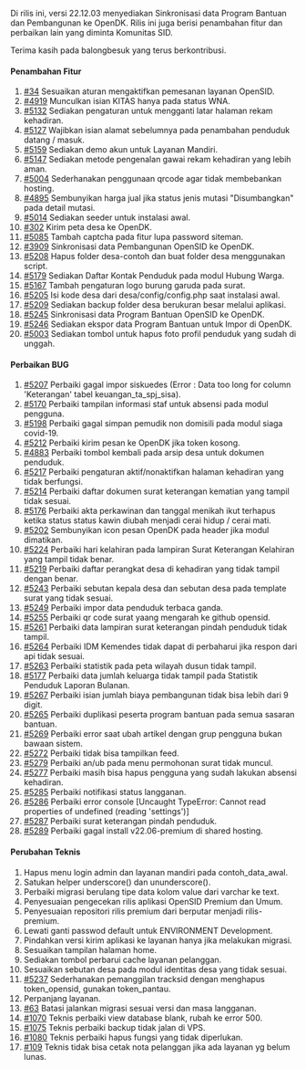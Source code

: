 Di rilis ini, versi 22.12.03 menyediakan Sinkronisasi data Program Bantuan dan Pembangunan ke OpenDK. Rilis ini juga berisi penambahan fitur dan perbaikan lain yang diminta Komunitas SID.

Terima kasih pada balongbesuk yang terus berkontribusi.

#### Penambahan Fitur

1. [#34](https://github.com/OpenSID/wiki-layanan-opendesa/issues/34) Sesuaikan aturan mengaktifkan pemesanan layanan OpenSID.
2. [#4919](https://github.com/OpenSID/OpenSID/issues/4919) Munculkan isian KITAS hanya pada status WNA.
3. [#5132](https://github.com/OpenSID/OpenSID/issues/5132) Sediakan pengaturan untuk mengganti latar halaman rekam kehadiran.
4. [#5127](https://github.com/OpenSID/OpenSID/issues/5127) Wajibkan isian alamat sebelumnya pada penambahan penduduk datang / masuk.
5. [#5159](https://github.com/OpenSID/OpenSID/issues/5159) Sediakan demo akun untuk Layanan Mandiri.
6. [#5147](https://github.com/OpenSID/OpenSID/issues/5147) Sediakan metode pengenalan gawai rekam kehadiran yang lebih aman.
7. [#5004](https://github.com/OpenSID/OpenSID/issues/5004) Sederhanakan penggunaan qrcode agar tidak membebankan hosting.
8. [#4895](https://github.com/OpenSID/OpenSID/issues/4895) Sembunyikan harga jual jika status jenis mutasi "Disumbangkan" pada detail mutasi.
9. [#5014](https://github.com/OpenSID/OpenSID/issues/5014) Sediakan seeder untuk instalasi awal.
10. [#302](https://github.com/OpenSID/OpenDK/issues/302) Kirim peta desa ke OpenDK.
11. [#5085](https://github.com/OpenSID/OpenSID/issues/5085) Tambah captcha pada fitur lupa password siteman.
12. [#3909](https://github.com/OpenSID/OpenSID/issues/3909) Sinkronisasi data Pembangunan OpenSID ke OpenDK.
13. [#5208](https://github.com/OpenSID/OpenSID/issues/5208) Hapus folder desa-contoh dan buat folder desa menggunakan script.
14. [#5179](https://github.com/OpenSID/OpenSID/issues/5179) Sediakan Daftar Kontak Penduduk pada modul Hubung Warga.
15. [#5167](https://github.com/OpenSID/OpenSID/issues/5167) Tambah pengaturan logo burung garuda pada surat.
16. [#5205](https://github.com/OpenSID/OpenSID/issues/5205) Isi kode desa dari desa/config/config.php saat instalasi awal.
17. [#5209](https://github.com/OpenSID/OpenSID/issues/5209) Sediakan backup folder desa berukuran besar melalui aplikasi.
18. [#5245](https://github.com/OpenSID/OpenSID/issues/5245) Sinkronisasi data Program Bantuan OpenSID ke OpenDK.
19. [#5246](https://github.com/OpenSID/OpenSID/issues/5246) Sediakan ekspor data Program Bantuan untuk Impor di OpenDK.
20. [#5003](https://github.com/OpenSID/OpenSID/issues/5003) Sediakan tombol untuk hapus foto profil penduduk yang sudah di unggah.

#### Perbaikan BUG

1. [#5207](https://github.com/OpenSID/OpenSID/issues/5207) Perbaiki gagal impor siskuedes (Error : Data too long for column 'Keterangan' tabel keuangan_ta_spj_sisa).
2. [#5170](https://github.com/OpenSID/OpenSID/issues/5170) Perbaiki tampilan informasi staf untuk absensi pada modul pengguna.
3. [#5198](https://github.com/OpenSID/OpenSID/issues/5198) Perbaiki gagal simpan pemudik non domisili pada modul siaga covid-19.
4. [#5212](https://github.com/OpenSID/OpenSID/issues/5212) Perbaiki kirim pesan ke OpenDK jika token kosong.
5. [#4883](https://github.com/OpenSID/OpenSID/issues/4883) Perbaiki tombol kembali pada arsip desa untuk dokumen penduduk.
6. [#5217](https://github.com/OpenSID/OpenSID/issues/5217) Perbaiki pengaturan aktif/nonaktifkan halaman kehadiran yang tidak berfungsi.
7. [#5214](https://github.com/OpenSID/OpenSID/issues/5214) Perbaiki daftar dokumen surat keterangan kematian yang tampil tidak sesuai.
8. [#5176](https://github.com/OpenSID/OpenSID/issues/5176) Perbaiki akta perkawinan dan tanggal menikah ikut terhapus ketika status status kawin diubah menjadi cerai hidup / cerai mati.
9. [#5202](https://github.com/OpenSID/OpenSID/issues/5202) Sembunyikan icon pesan OpenDK pada header jika modul dimatikan.
10. [#5224](https://github.com/OpenSID/OpenSID/issues/5224) Perbaiki hari kelahiran pada lampiran Surat Keterangan Kelahiran yang tampil tidak benar.
11. [#5219](https://github.com/OpenSID/OpenSID/issues/5219) Perbaiki daftar perangkat desa di kehadiran yang tidak tampil dengan benar.
12. [#5243](https://github.com/OpenSID/OpenSID/issues/5243) Perbaiki sebutan kepala desa dan sebutan desa pada template surat yang tidak sesuai.
13. [#5249](https://github.com/OpenSID/OpenSID/issues/5249) Perbaiki impor data penduduk terbaca ganda.
14. [#5255](https://github.com/OpenSID/OpenSID/issues/5255) Perbaiki qr code surat yaang mengarah ke github opensid.
15. [#5261](https://github.com/OpenSID/OpenSID/issues/5261) Perbaiki data lampiran surat keterangan pindah penduduk tidak tampil.
16. [#5264](https://github.com/OpenSID/OpenSID/issues/5264) Perbaiki IDM Kemendes tidak dapat di perbaharui jika respon dari api tidak sesuai.
17. [#5263](https://github.com/OpenSID/OpenSID/issues/5263) Perbaiki statistik pada peta wilayah dusun tidak tampil.
18. [#5177](https://github.com/OpenSID/OpenSID/issues/5177) Perbaiki data jumlah keluarga tidak tampil pada Statistik Penduduk Laporan Bulanan.
19. [#5267](https://github.com/OpenSID/OpenSID/issues/5267) Perbaiki isian jumlah biaya pembangunan tidak bisa lebih dari 9 digit.
20. [#5265](https://github.com/OpenSID/OpenSID/issues/5265) Perbaiki duplikasi peserta program bantuan pada semua sasaran bantuan.
21. [#5269](https://github.com/OpenSID/OpenSID/issues/5269) Perbaiki error saat ubah artikel dengan grup pengguna bukan bawaan sistem.
22. [#5272](https://github.com/OpenSID/OpenSID/issues/5272) Perbaiki tidak bisa tampilkan feed.
23. [#5279](https://github.com/OpenSID/OpenSID/issues/5279) Perbaiki an/ub pada menu permohonan surat tidak muncul.
24. [#5277](https://github.com/OpenSID/OpenSID/issues/5277) Perbaiki masih bisa hapus pengguna yang sudah lakukan absensi kehadiran.
25. [#5285](https://github.com/OpenSID/OpenSID/issues/5285) Perbaiki notifikasi status langganan.
26. [#5286](https://github.com/OpenSID/OpenSID/issues/5286) Perbaiki error console [Uncaught TypeError: Cannot read properties of undefined (reading 'settings')]
27. [#5287](https://github.com/OpenSID/OpenSID/issues/5287) Perbaiki surat keterangan pindah penduduk.
28. [#5289](https://github.com/OpenSID/OpenSID/issues/5289) Perbaiki gagal install v22.06-premium di shared hosting.

#### Perubahan Teknis

1. Hapus menu login admin dan layanan mandiri pada contoh_data_awal.
2. Satukan helper underscore() dan ununderscore().
3. Perbaiki migrasi berulang tipe data kolom value dari varchar ke text.
4. Penyesuaian pengecekan rilis aplikasi OpenSID Premium dan Umum.
5. Penyesuaian repositori rilis premium dari berputar menjadi rilis-premium.
6. Lewati ganti passwod default untuk ENVIRONMENT Development.
7. Pindahkan versi kirim aplikasi ke layanan hanya jika melakukan migrasi.
8. Sesuaikan tampilan halaman home.
9. Sediakan tombol perbarui cache layanan pelanggan.
10. Sesuaikan sebutan desa pada modul identitas desa yang tidak sesuai.
11. [#5237](https://github.com/OpenSID/OpenSID/issues/5237) Sederhanakan pemanggilan tracksid dengan menghapus token_opensid, gunakan token_pantau.
12. Perpanjang layanan.
13. [#63](https://github.com/OpenSID/wiki-layanan-opendesa/issues/63) Batasi jalankan migrasi sesuai versi dan masa langganan.
14. [#1070](https://github.com/OpenSID/premium/pull/1070) Teknis perbaiki view database blank, rubah ke error 500.
15. [#1075](https://github.com/OpenSID/premium/pull/1075) Teknis perbaiki backup tidak jalan di VPS.
16. [#1080](https://github.com/OpenSID/premium/pull/1080) Teknis perbaiki hapus fungsi yang tidak diperlukan.
17. [#109](https://github.com/OpenSID/wiki-layanan-opendesa/issues/109) Teknis tidak bisa cetak nota pelanggan jika ada layanan yg belum lunas.